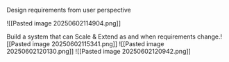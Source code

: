 Design requirements from user perspective

![[Pasted image 20250602114904.png]]

Build a system that can Scale & Extend as and when
requirements change.![[Pasted image 20250602115341.png]]
![[Pasted image 20250602120130.png]]
![[Pasted image 20250602120942.png]]